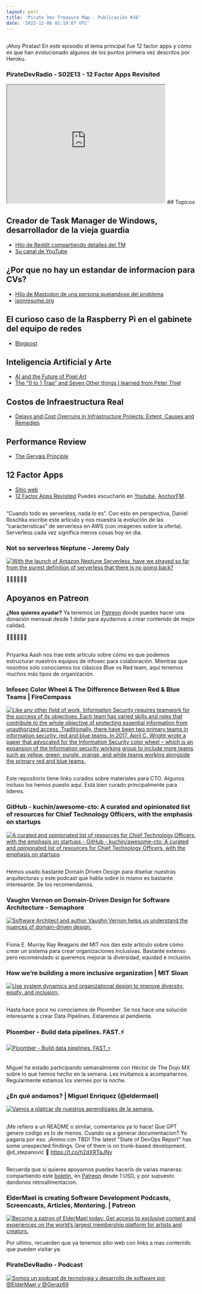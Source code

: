 ```yaml
---
layout: post
title: 'Pirate Dev Treasure Map - Publicación #16'
date: '2022-12-06 01:19:07 UTC'
---
```

## 
¡Ahoy Piratas! En este episodio el tema principal fue 12 factor apps y cómo es que han evolucionado algunos de los puntos primera vez descritos por Heroku.
### PirateDevRadio - S02E13 - 12 Factor Apps Revisited
<iframe 
    width="420" 
    height="315" 
    src="https://www.youtube.com/watch?v=jA3ZtZk-xIY" 
    allowfullscreen>
</iframe>
## Topicos

## Creador de Task Manager de Windows, desarrollador de la vieja guardia

* [Hilo de Reddit compartiendo detalles del TM](https://old.reddit.com/r/techsupport/comments/gqb915/i_wrote_task_manager_and_i_just_remembered/)
* [Su canal de YouTube](https://www.youtube.com/channel/UCNzszbnvQeFzObW0ghk0Ckw)

## ¿Por que no hay un estandar de informacion para CVs?

* [Hilo de Mastodon de una persona quejandose del problema](https://toot.cat/@woozle/107634232290378715)
* [jsonresume.org](https://jsonresume.org/)

## El curioso caso de la Raspberry Pi en el gabinete del equipo de redes

* [Blogpost](https://blog.haschek.at/2019/the-curious-case-of-the-RasPi-in-our-network.html)

## Inteligencia Artificial y Arte

* [AI and the Future of Pixel Art](https://pixelparmesan.com/ai-and-the-future-of-pixel-art/?s=09&utm_source=pocket_saves)
* [The “0 to 1 Trap” and Seven Other things I learned from Peter Thiel](https://medium.com/the-mission/the-0-to-1-trap-and-seven-other-things-i-learned-from-peter-theil-1d315d180918)

## Costos de Infraestructura Real

* [Delays and Cost Overruns in Infrastructure Projects: Extent, Causes and Remedies](https://www.jstor.org/stable/27807050)

## Performance Review

* [The Gervais Principle](https://notes.alexkehayias.com/the-gervais-principle/)

## 12 Factor Apps

* [Sitio web](https://12factor.net/)
* [12 Factor Apps Revisited](https://architecturenotes.co/12-factor-app-revisited/)
Puedes escucharlo en [Youtube](https://www.youtube.com/channel/UCIQ_yengMK59I2bsL3443sg), [AnchorFM](https://anchor.fm/pirate-dev-radio).
## 
“Cuando todo es serverless, nada lo es”. Con esto en perspectiva, Daniel Roschka escribe este artículo y nos muestra la evolución de las “características” de serverless en AWS (con imágenes sobre la oferta). Serverless cada vez significa menos cosas hoy en dia.
### Not so serverless Neptune - Jeremy Daly
[![With the launch of Amazon Neptune Serverless, have we strayed so far from the purest definition of serverless that there is no going back?](https://s3.amazonaws.com/revue/items/images/019/467/061/web/not-so-serverless-neptune.jpg?1670287002)](https://www.jeremydaly.com/not-so-serverless-neptune/)

🏴‍☠️🏴‍☠️🏴‍☠️

## Apoyanos en Patreon

**¿Nos quieres ayudar?** Ya tenemos un [Patreon](https://www.patreon.com/eldermael) donde puedes hacer una donación mensual desde 1 dolar para ayudarnos a crear contenido de mejor calidad.

🏴‍☠️🏴‍☠️🏴‍☠️
## 
Priyanka Aash nos trae este artículo sobre cómo es que podemos estructurar nuestros equipos de infosec para colaboración. Mientras que nosotros solo conocíamos los clásicos Blue vs Red team, aquí tenemos muchos más tipos de organización.
### Infosec Color Wheel & The Difference Between Red & Blue Teams | FireCompass
[![Like any other field of work, Information Security requires teamwork for the success of its objectives. Each team has varied skills and roles that contribute to the whole objective of protecting essential information from unauthorized access. Traditionally, there have been two primary teams in information security: red and blue teams. In 2017, April C. Wright wrote a paper that advocated for the Information Security color wheel – which is an expansion of the Information security working group to include more teams such as yellow, green, purple, orange, and white teams working alongside the primary red and blue teams.](https://s3.amazonaws.com/revue/items/images/019/467/134/web/cropped-FireCompass-Logo-1.png?1670287311)](https://www.firecompass.com/blog/infosec-color-wheel-the-difference-between-red-blue-teams/?utm_source=pocket_reader)

## 
Este repositorio tiene links curados sobre materiales para CTO. Algunos incluso los hemos puesto aquí. Está bien curado principalmente para líderes.
### GitHub - kuchin/awesome-cto: A curated and opinionated list of resources for Chief Technology Officers, with the emphasis on startups
[![A curated and opinionated list of resources for Chief Technology Officers, with the emphasis on startups - GitHub - kuchin/awesome-cto: A curated and opinionated list of resources for Chief Technology Officers, with the emphasis on startups](https://s3.amazonaws.com/revue/items/images/019/467/154/web/awesome-cto?1670287468)](https://github.com/kuchin/awesome-cto)

## 
Hemos usado bastante Domain Driven Design para diseñar nuestras arquitecturas y este podcast que habla sobre lo mismo es bastante interesante. Se los recomendamos.
### Vaughn Vernon on Domain-Driven Design for Software Architecture - Semaphore
[![Software Architect and author Vaughn Vernon helps us understand the nuances of domain-driven design.](https://s3.amazonaws.com/revue/items/images/019/467/170/web/vaughnvernon.png?1670287650)](https://semaphoreci.com/blog/vaughn-vernon-domain-driven-design)

## 
Fiona E. Murray Ray Reagans del MIT nos dan este artículo sobre cómo crear un sistema para crear organizaciones inclusivas. Bastante extenso pero recomendado si queremos mejorar la diversidad, equidad e inclusión.
### How we’re building a more inclusive organization | MIT Sloan
[![Use system dynamics and organizational design to improve diversity, equity, and inclusion.](https://s3.amazonaws.com/revue/items/images/019/467/253/web/inclusion_1.png?1670288272)](https://mitsloan.mit.edu/ideas-made-to-matter/how-were-building-a-more-inclusive-organization)

## 
Hasta hace poco no conocíamos de Ploomber. Se nos hace una solución interesante a crear Data Pipelines. Estaremos al pendiente.
### Ploomber - Build data pipelines. FAST.⚡️
[![Ploomber - Build data pipelines. FAST.⚡️](https://s3.amazonaws.com/revue/items/images/019/467/267/web/ycombinator_hu709d1623de206d64ba5fdc19c45822dd_81021_3121x0_resize_q90_h2_box_2.jpg?1670288429)](https://ploomber.io/?utm_source=pocket_saves)

## 
Miguel ha estado participando semanalmente con Héctor de The Dojo MX sobre lo que hemos hecho en la semana. Les invitamos a acompañarnos. Regularmente estamos los viernes por la noche.
### ¿En qué andamos? | Miguel Enriquez (@eldermael)
[![Vamos a platicar de nuestros aprendizajes de la semana.](https://s3.amazonaws.com/revue/items/images/019/467/289/web/maxresdefault.jpg?1670288649)](https://www.youtube.com/watch?v=mOMPo36jx4s)

## 
¡Me refiero a un README o similar, comentarios ya lo hace!
Que GPT genere codigo es lo de menos. Cuando va a generar documentacion? Yo pagaria por eso.
¡Animo con TBD!
The latest "State of DevOps Report" has some unexpected findings. One of them is on trunk-based development. @d\_stepanovic 👀 https://t.co/h2dXRTaJNv
## 
Recuerda que si quieres apoyarnos puedes hacerlo de varias maneras: compartiendo este [boletin](http://treasuremap.piratedevradio.tech/), en [Patreon](https://www.patreon.com/eldermael) desde 1 USD, y por supuesto dandonos retroalimentacion.
### ElderMael is creating Software Development Podcasts, Screencasts, Articles, Mentoring. | Patreon
[![Become a patron of ElderMael today: Get access to exclusive content and experiences on the world’s largest membership platform for artists and creators.](https://s3.amazonaws.com/revue/items/images/019/466/997/web/2.jpg?1628975407)](https://www.patreon.com/eldermael)

Por ultimo, recuerden que ya tenemos sitio web con links a mas contenido que pueden visitar ya.
### PirateDevRadio - Podcast
[![Somos un podcast de tecnologia y desarrollo de software por @ElderMael  y @Geraz69](https://s3.amazonaws.com/revue/items/images/019/466/999/web/new-splashscreen-2.jpg?1628976243)](https://piratedevradio.tech/)

        